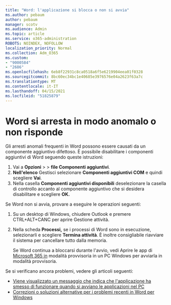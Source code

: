 ```yaml
---
title: "Word: l'applicazione si blocca o non si avvia"
ms.author: pebaum
author: pebaum
manager: scotv
ms.audience: Admin
ms.topic: article
ms.service: o365-administration
ROBOTS: NOINDEX, NOFOLLOW
localization_priority: Normal
ms.collection: Adm_O365
ms.custom:
- "9000584"
- "2686"
ms.openlocfilehash: 6eb8f22931c8ca0518a6f5e6219904eea01f0328
ms.sourcegitcommit: 8bc60ec34bc1e40685e3976576e04a2623f63a7c
ms.translationtype: MT
ms.contentlocale: it-IT
ms.lasthandoff: 04/15/2021
ms.locfileid: "51825879"
---
```

# <a name="word-crashes-or-doesnt-respond"></a>Word si arresta in modo anomalo o non risponde

Gli arresti anomali frequenti in Word possono essere causati da un componente aggiuntivo difettoso. È possibile disabilitare i componenti aggiuntivi di Word seguendo queste istruzioni:

1. Vai a **Opzioni**  >    >  **file Componenti aggiuntivi**.
2. **Nell'elenco** Gestisci selezionare **Componenti aggiuntivi COM** e quindi scegliere **Vai**.
3. Nella casella **Componenti aggiuntivi disponibili** deselezionare la casella di controllo accanto al componente aggiuntivo che si desidera disabilitare e scegliere **OK.**

Se Word non si avvia, provare a eseguire le operazioni seguenti:

1.   Su un desktop di Windows, chiudere Outlook e premere CTRL+ALT+CANC per aprire Gestione attività. 
2. Nella scheda **Processi,** se i processi di Word sono in esecuzione, selezionarli e scegliere **Termina attività**. È inoltre consigliabile riavviare il sistema per cancellare tutto dalla memoria.

    Se Word continua a bloccarsi durante l'avvio, vedi Aprire le app di [Microsoft 365 in](https://support.office.com/article/Open-Office-apps-in-safe-mode-on-a-Windows-PC-dedf944a-5f4b-4afb-a453-528af4f7ac72) modalità provvisoria in un PC Windows per avviarla in modalità provvisoria.

Se si verificano ancora problemi, vedere gli articoli seguenti: 
- [Viene visualizzato un messaggio che indica che l'applicazione ha smesso di funzionare quando si avviano le applicazioni nel PC](https://support.office.com/article/52bd7985-4e99-4a35-84c8-2d9b8301a2fa)
- [Correzioni o soluzioni alternative per i problemi recenti in Word per Windows](https://support.office.com/article/bf6bf17c-2807-4871-83ce-e337ae8f0b86)